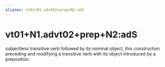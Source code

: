 ```yaml
---
aliases: vt01+N1.advt02+prep+N2:adS
---
```

# vt01+N1.advt02+prep+N2:adS

subjectless transitive verb followed by its nominal object, this construction preceding and modifying a transitive verb with its object introduced by a preposition.